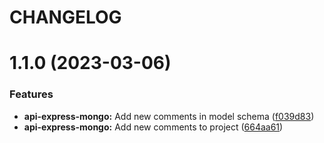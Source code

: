 # CHANGELOG

# 1.1.0 (2023-03-06)


### Features

* **api-express-mongo:** Add new comments in model schema ([f039d83](https://github.com/oinsua/monorepo-backend/commit/f039d83b40bb8b5f18c1f0faa553405210021cbf))
* **api-express-mongo:** Add new comments to project ([664aa61](https://github.com/oinsua/monorepo-backend/commit/664aa613295235d9594fa02065d5d16d00559348))



